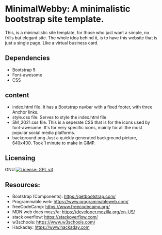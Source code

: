            
# MinimalWebby: A minimalistic bootstrap site template.

This, is a minimalistic site template, for those who just want a simple, no frills but elegant site. The whole idea behind it, is to have this website that is just a single page. Like a virtual business card. 
 
## Dependencies

* Bootstrap 5
* Font-awesome
* CSS              

## content
- index.html file. It has a Bootstrap navbar with a fixed footer, with three Anchor links.
- style.css file. Serves to style the index.html file.
- SM_2021.css file. This is a seperate CSS that is for the icons used by font-awesome. It's for very specific icons, mainly for all the most popular social media platforms.
- background.png Just a quickly generated background picture, 640x400. Took 1 minute to make in GIMP.



## Licensing

GNU [![License: GPL v3](https://img.shields.io/badge/License-GPLv3-blue.svg)](https://www.gnu.org/licenses/gpl-3.0) 
                    
## Resources:


* Bootstrap (Components):  https://getbootstrap.com/
* Programmable web: https://www.programmableweb.com/
* freeCodeCamp: https://www.freecodecamp.org/
* MDN web docs moz://a: https://developer.mozilla.org/en-US/
* stack overflow: https://stackoverflow.com/
* w3schools: https://www.w3schools.com/
* Hackaday: https://www.hackaday.com
 